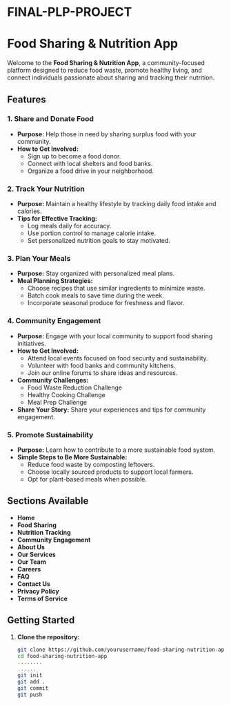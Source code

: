 # FINAL-PLP-PROJECT

# Food Sharing & Nutrition App

Welcome to the **Food Sharing & Nutrition App**, a community-focused platform designed to reduce food waste, promote healthy living, and connect individuals passionate about sharing and tracking their nutrition.

## Features

### 1. Share and Donate Food
- **Purpose:** Help those in need by sharing surplus food with your community.
- **How to Get Involved:**
  - Sign up to become a food donor.
  - Connect with local shelters and food banks.
  - Organize a food drive in your neighborhood.

### 2. Track Your Nutrition
- **Purpose:** Maintain a healthy lifestyle by tracking daily food intake and calories.
- **Tips for Effective Tracking:**
  - Log meals daily for accuracy.
  - Use portion control to manage calorie intake.
  - Set personalized nutrition goals to stay motivated.

### 3. Plan Your Meals
- **Purpose:** Stay organized with personalized meal plans.
- **Meal Planning Strategies:**
  - Choose recipes that use similar ingredients to minimize waste.
  - Batch cook meals to save time during the week.
  - Incorporate seasonal produce for freshness and flavor.

### 4. Community Engagement
- **Purpose:** Engage with your local community to support food sharing initiatives.
- **How to Get Involved:**
  - Attend local events focused on food security and sustainability.
  - Volunteer with food banks and community kitchens.
  - Join our online forums to share ideas and resources.
- **Community Challenges:**
  - Food Waste Reduction Challenge
  - Healthy Cooking Challenge
  - Meal Prep Challenge
- **Share Your Story:** Share your experiences and tips for community engagement.

### 5. Promote Sustainability
- **Purpose:** Learn how to contribute to a more sustainable food system.
- **Simple Steps to Be More Sustainable:**
  - Reduce food waste by composting leftovers.
  - Choose locally sourced products to support local farmers.
  - Opt for plant-based meals when possible.

## Sections Available

- **Home**
- **Food Sharing**
- **Nutrition Tracking**
- **Community Engagement**
- **About Us**
- **Our Services**
- **Our Team**
- **Careers**
- **FAQ**
- **Contact Us**
- **Privacy Policy**
- **Terms of Service**

## Getting Started

1. **Clone the repository:**
   ```bash
   git clone https://github.com/yourusername/food-sharing-nutrition-app.git
   cd food-sharing-nutrition-app
   ........
   ......
   git init
   git add .
   git commit
   git push
